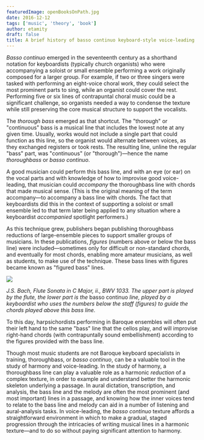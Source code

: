 ```yaml
---
featuredImage: openBooksOnPath.jpg
date: 2016-12-12
tags: ['music', 'theory', 'book']
author: etamity
draft: false
title: A brief history of basso continuo keyboard-style voice-leading
---
```


*Basso continuo* emerged in the seventeenth century as a shorthand notation for keyboardists (typically church organists) who were accompanying a soloist or small ensemble performing a work originally composed for a larger group. For example, if two or three singers were tasked with performing an eight-voice choral work, they could select the most prominent parts to sing, while an organist could cover the rest. Performing five or six lines of contrapuntal choral music could be a significant challenge, so organists needed a way to condense the texture while still preserving the core musical structure to support the vocalists.

The *thorough bass* emerged as that shortcut. The "thorough" or "continuous" bass is a musical line that includes the lowest note at any given time. Usually, works would not include a single part that could function as this line, so the organist would alternate between voices, as they exchanged registers or took rests. The resulting line, unline the regular "bass" part, was "continuous" (or "thorough")—hence the name *thoroughbass* or *basso continuo*.

A good musician could perform this bass line, and with an eye (or ear) on the vocal parts and with knowledge of how to improvise good voice-leading, that musician could *accompany* the thoroughbass line with chords that made musical sense. (This is the original meaning of the term accompany—to accompany a bass line with chords. The fact that keyboardists did this in the context of supporting a soloist or small ensemble led to that term later being applied to any situation where a keyboardist *accompanied* spotlight performers.)

As this technique grew, publishers began publishing thoroughbass reductions of large-ensemble pieces to support smaller groups of musicians. In these publications, *figures* (numbers above or below the bass line) were included—sometimes only for difficult or non-standard chords, and eventually for most chords, enabling more amateur musicians, as well as students, to make use of the technique. These bass lines with figures became known as "figured bass" lines.

[![](/Graphics/Bach1033.png)](/Graphics/Bach1033.png)

*J.S. Bach, Flute Sonata in C Major, ii., BWV 1033. The upper part is played by the flute, the lower part is the* basso continuo *line, played by a keyboardist who uses the numbers below the staff (figures) to guide the chords played above this bass line.*

To this day, harpsichordists performing in Baroque ensembles will often put their left hand to the same "bass" line that the cellos play, and will improvise right-hand chords (with contrapuntally sound embellishment) according to the figures provided with the bass line.

Though most music students are not Baroque keyboard specialists in training, thoroughbass, or *basso continuo*, can be a valuable tool in the study of harmony and voice-leading. In the study of harmony, a thoroughbass line can play a valuable role as a harmonic *reduction* of a complex texture, in order to example and understand better the harmonic skeleton underlying a passage. In aural dictation, transcription, and analysis, the bass line and the melody are often the most prominent (and most important) lines in a passage, and knowing how the inner voices tend to relate to the bass line and melody can aid in a number of listening and aural-analysis tasks. In voice-leading, the *basso continuo* texture affords a straightforward environment in which to make a gradual, staged progression through the intricacies of writing musical lines in a harmonic texture—and to do so without paying significant attention to harmony.